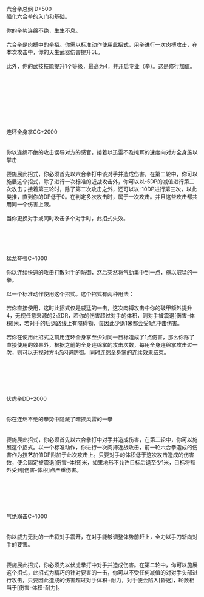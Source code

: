 <title>六合拳</title>
<meta name="GENERATOR" content="WinCHM">
<meta http-equiv="Content-Type" content="text/html; charset=gb2312">
<br>六合拳总纲 D+500
<br>强化六合拳的入门和基础。
<br>
<br>你的拳势连绵不绝，生生不息。
<br>
<br>六合拳是肉搏中的拳招。你需以标准动作使用此招式，用拳进行一次肉搏攻击，在本次攻击中，你的天生武器伤害提升3L。
<br>
<br>此外，你的武技技能提升1个等级，最高为4，并开启专业（拳）。这是修行加值。
<br>
<br>
<br>
<br>
<br>
<br> 
<br>
<br> 
<br>
<br>连环全身掌CC+2000
<br>
<br>
<br>你以连绵不绝的攻击误导对方的感官，接着以迅雷不及掩耳的速度向对方全身施以掌击
<br>
<br>要施展此招式，你必须首先以六合拳打中该对手并造成伤害，在第二轮中，你可以施展这个招式，除了进行一次标准的近战攻击外，你可以以-5DP的减值进行第二次攻击；接着第三轮时，除了第二次攻击之外，还可以以-10DP进行第三次，以此类推，直到你的DP低于0。在判定多次攻击时，属于一次攻击。并且这些攻击都共用同一个伤害上限。
<br>
<br>当你更换对手或同时攻击多个对手时，此招式失效。
<br>
<br>
<br>
<br> 
<br>
<br>猛龙夸强C+1000
<br>
<br>你以连续快速的攻击打散对手的防御，然后突然将气劲集中到一点，施以威猛的一拳。
<br>
<br>以一个标准动作使用这个招式。这个招式有两种用法：
<br>
<br>若你直接使用，这时此招式仅是威猛的一击，这次肉搏攻击中你的破甲额外提升4，无视任意来源的2点DR，若你的伤害超过对手的体积，则对手被震退[伤害-体积]米，若对手的后退路线上有障碍物，每因此少退1米都会受1点冲击伤害。
<br>
<br>若你在使用此招式之前用连环全身掌至少对同一目标造成了1点伤害，那么你除了直接使用的效果外，根据之前的全身连绵掌的攻击次数，每用全身连绵掌攻击过一次，则可以无视对方4点闪避防御。同时连绵全身掌的连续效果结束。
<br>
<br>
<br> 
<br>
<br> 
<br>
<br>伏虎拳DD+2000 
<br>
<br>
<br>你在连绵不绝的拳势中隐藏了暗挟风雷的一拳
<br>
<br>
<br>要施展此招式，你必须首先以六合拳打中对手并造成伤害，在第二轮中，你可以施展这个招式。以一个标准动作，你进行一次肉搏近战攻击，前一轮六合拳造成的伤害作为技艺加值DP附加于此次攻击上。只要对手的体积低于这次攻击造成的伤害数，便会固定被震退[伤害-体积]米，如果地形不允许目标后退至少1米，目标将额外受到[伤害-体积]点严重伤害。
<br>
<br>
<br>
<br>
<br> 
<br>
<br>气绝崩击C+1000
<br>
<br>
<br>你以威力无比的一击将对手震开，在对手能够调整体势前赶上，全力以手刀斩向对手的要害。
<br>
<br>
<br>要施展此招式，你必须先以伏虎拳打中对手并造成伤害。在第二轮中，你可以施展这个招式，此招式为精巧的针对要害的一击，你可以不受任何减值的对对手头部进行攻击，只要因此造成的伤害超过对手体积+耐力，对手便会陷入[昏迷]，轮数相当于[伤害-体积-耐力]。
<br>